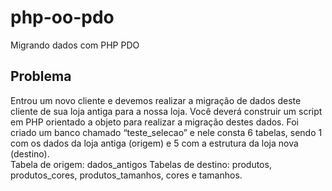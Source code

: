 # php-oo-pdo
Migrando dados com PHP PDO

## Problema

Entrou um novo cliente e devemos realizar a migração de dados deste cliente de sua loja antiga para a nossa loja.
Você deverá construir um script em PHP orientado a objeto para realizar a migração destes dados. 
Foi criado um banco chamado “teste_selecao” e nele consta 6 tabelas, sendo 1 com os dados da loja antiga (origem) e 5 com a estrutura da loja nova (destino).   
Tabela de origem: dados_antigos
Tabelas de destino: produtos, produtos_cores, produtos_tamanhos, cores e tamanhos.
